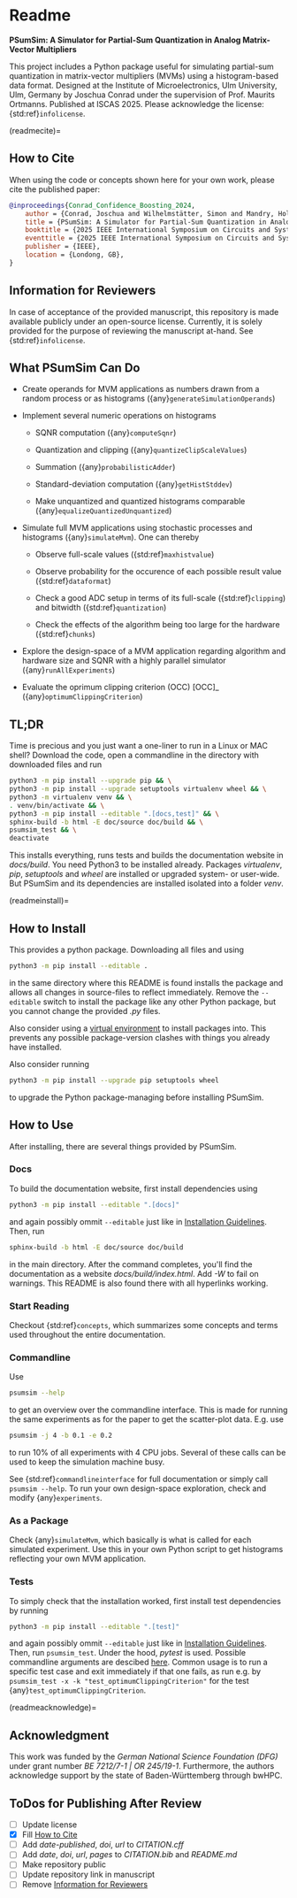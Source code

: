 # Readme

**PSumSim: A Simulator for Partial-Sum Quantization in Analog Matrix-Vector Multipliers**

This project includes a Python package useful for simulating partial-sum
quantization in matrix-vector multipliers (MVMs) using a histogram-based
data format.
Designed at the Institute of Microelectronics, Ulm University, Ulm, Germany
by Joschua Conrad under the supervision of Prof. Maurits Ortmanns.
Published at ISCAS 2025.
Please acknowledge the license: {std:ref}`infolicense`.

(readmecite)=
## How to Cite
When using the code or concepts shown here for your own work, please cite
the published paper:

```bibtex
@inproceedings{Conrad_Confidence_Boosting_2024,
	author = {Conrad, Joschua and Wilhelmstätter, Simon and Mandry, Holger and Asthana, Rohan and Belagiannis, Vasileios and Ortmanns, Maurits},
	title = {PSumSim: A Simulator for Partial-Sum Quantization in Analog Matrix-Vector Multipliers},
	booktitle = {2025 IEEE International Symposium on Circuits and Systems {(ISCAS)}},
	eventtitle = {2025 IEEE International Symposium on Circuits and Systems {(ISCAS)}},
	publisher = {IEEE},
	location = {Londong, GB},
}
```

## Information for Reviewers
In case of acceptance of the provided manuscript, this repository is made available
publicly under an open-source license. Currently, it is solely provided
for the purpose of reviewing the manuscript at-hand. See {std:ref}`infolicense`.

## What PSumSim Can Do

- Create operands for MVM applications as numbers drawn from a random process
  or as histograms ({any}`generateSimulationOperands`)
  
- Implement several numeric operations on histograms
	
	- SQNR computation ({any}`computeSqnr`)
	
	- Quantization and clipping ({any}`quantizeClipScaleValues`)
	
	- Summation ({any}`probabilisticAdder`)
	
	- Standard-deviation computation ({any}`getHistStddev`)
	
	- Make unquantized and quantized histograms comparable
	  ({any}`equalizeQuantizedUnquantized`)
	  
- Simulate full MVM applications using stochastic processes and histograms
  ({any}`simulateMvm`). One can thereby
  
	- Observe full-scale values ({std:ref}`maxhistvalue`)
	
	- Observe probability for the occurence of each possible result value
	  ({std:ref}`dataformat`)
	
	- Check a good ADC setup in terms of its full-scale ({std:ref}`clipping`)
	  and bitwidth ({std:ref}`quantization`)
	  
	- Check the effects of the algorithm being too large for the hardware
	  ({std:ref}`chunks`)
  
- Explore the design-space of a MVM application regarding algorithm and
  hardware size and SQNR with a highly parallel simulator
  ({any}`runAllExperiments`)
  
- Evaluate the oprimum clipping criterion (OCC) [OCC]_
  ({any}`optimumClippingCriterion`)

## TL;DR
Time is precious and you just want a one-liner to run in a Linux or MAC shell?
Download the code, open a commandline in the directory with downloaded files
and run
```bash
python3 -m pip install --upgrade pip && \
python3 -m pip install --upgrade setuptools virtualenv wheel && \
python3 -m virtualenv venv && \
. venv/bin/activate && \
python3 -m pip install --editable ".[docs,test]" && \
sphinx-build -b html -E doc/source doc/build && \
psumsim_test && \
deactivate
```

This installs everything, runs tests and builds the documentation website
in *docs/build*. You need Python3 to be installed already. Packages
*virtualenv*, *pip*, *setuptools* and *wheel* are installed or upgraded
system- or user-wide. But PSumSim and its dependencies are installed
isolated into a folder *venv*.

(readmeinstall)=
## How to Install
This provides a python package. Downloading all files and using
```bash
python3 -m pip install --editable .
```
in the same directory where this README is found installs the package and
allows all changes in source-files to reflect immediately.
Remove the `--editable` switch to install the package like any other Python
package, but you cannot change the provided *.py* files.

Also consider using a
[virtual environment](https://docs.python.org/3/library/venv.html) to install
packages into. This prevents any possible package-version clashes with things
you already have installed.

Also consider running
```bash
python3 -m pip install --upgrade pip setuptools wheel
```
to upgrade the Python package-managing before installing PSumSim.

## How to Use
After installing, there are several things provided by PSumSim.

### Docs
To build the documentation website, first install dependencies using
```bash
python3 -m pip install --editable ".[docs]"
```
and again possibly ommit `--editable` just like in
[Installation Guidelines](#how-to-install). Then, run
```bash
sphinx-build -b html -E doc/source doc/build
```
in the main directory. After the command completes, you'll find the documentation
as a website *docs/build/index.html*. Add *-W* to fail on warnings. This
README is also found there with all hyperlinks working.

### Start Reading
Checkout {std:ref}`concepts`, which summarizes some concepts and terms used
throughout the entire documentation.

### Commandline
Use
```bash
psumsim --help
```
to get an overview over the commandline interface. This is made for running
the same experiments as for the paper to get the scatter-plot data.
E.g. use
```bash
psumsim -j 4 -b 0.1 -e 0.2
```
to run 10% of all experiments with 4 CPU jobs. Several of these calls can be
used to keep the simulation machine busy.

See {std:ref}`commandlineinterface` for full documentation or simply call
`psumsim --help`. To run your own design-space exploration, check and
modify {any}`experiments`.

### As a Package
Check {any}`simulateMvm`, which basically is what is called for
each simulated experiment. Use this in your own Python script to get histograms
reflecting your own MVM application.

### Tests
To simply check that the installation worked, first install test dependencies by
running
```bash
python3 -m pip install --editable ".[test]"
```
and again possibly ommit `--editable` just like in
[Installation Guidelines](#how-to-install). Then, run `psumsim_test`.
Under the hood, *pytest* is used. Possible commandline arguments are descibed
[here](https://docs.pytest.org/en/stable/how-to/usage.html). Common usage
is to run a specific test case and exit immediately if that one fails,
as run e.g. by `psumsim_test -x -k "test_optimumClippingCriterion"` for the
test {any}`test_optimumClippingCriterion`.

(readmeacknowledge)=
## Acknowledgment
This work was funded by the *German National Science Foundation (DFG)* under
grant number *BE 7212/7-1 | OR 245/19-1*. Furthermore, the authors acknowledge
support by the state of Baden-Württemberg through bwHPC.

## ToDos for Publishing After Review

- [ ] Update license
- [X] Fill [How to Cite](#how-to-cite)
- [ ] Add *date-published*, *doi*, *url* to *CITATION.cff*
- [ ] Add *date*, *doi*, *url*, *pages* to *CITATION.bib* and *README.md*
- [ ] Make repository public
- [ ] Update repository link in manuscript
- [ ] Remove [Information for Reviewers](#information-for-reviewers)
